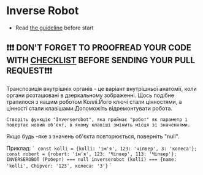 # Inverse Robot
- Read [the guideline](https://github.com/mate-academy/js_task-guideline/blob/master/README.md) before start


## ❗️❗️❗️ DON'T FORGET TO PROOFREAD YOUR CODE WITH [CHECKLIST](https://github.com/mate-academy/js_inverse_robot/blob/master/checklist.md) BEFORE SENDING YOUR PULL REQUEST❗️❗️❗️

Транспозиція внутрішніх органів - це варіант внутрішньої анатомії, коли органи розташовані в дзеркальному зображенні.
Щось подібне трапилося з нашим роботом Коллі.Його ключі стали цінностями, а цінності стали клавішами.Допоможіть відремонтувати робота.

`
Створіть функцію "Inverserobot", яка приймає "робот" як параметр і повертає новий об'єкт, в якому клавіші змінить місця зі значеннями.
`

Якщо будь -яке з значень об'єкта повторюється, поверніть "null".

Приклад:
`` `
 const kolli = {kolli: 'ім'я', 123: 'чіпвер', 3: 'колеса'};
 const robert = {robert: 'ім'я', 123: 'Чіпвер', 113: 'Чіпвер'};
 INVERSEROBOT (Роберт) === null
 inverserobot (kolli) === {name: 'kolli', Chipver: '123', колеса: '3'}
`` `
